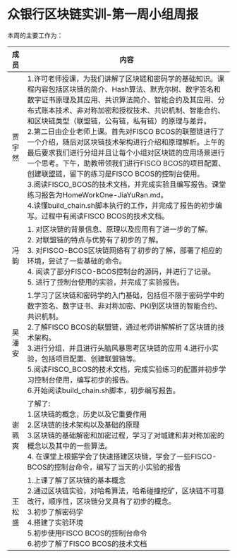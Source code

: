 # 众银行区块链实训-第一周小组周报
本周的主要工作为：

成员|内容
:----:|---
贾宇然|1.许可老师授课，为我们讲解了区块链和密码学的基础知识。课程内容包括区块链的简介、Hash算法、默克尔树、数字签名和数字证书原理及其应用、共识算法简介、智能合约及其应用、分布式账本技术、非对称加密和授权技术、共识机制、智能合约、和区块链类型（联盟链，公有链，私有链）的原理与差异。 <br />2.第二日由企业老师上课。首先对FISCO BCOS的联盟链进行了一个介绍，随后对区块链技术架构进行介绍和原理解析。上午的最后要求我们进行分组并且让每个小组对区块链的应用场景进行一个思考。下午，助教带领我们进行FISCO BCOS的项目配置、创建联盟链，留下的练习是FISCO BCOS的控制台使用。 <br />3.阅读FISCO_BCOS的技术文档，并完成实验且编写报告。课堂练习报告为HomeWorkOne-JiaYuRan.md。 <br />4.读懂build_chain.sh脚本执行的工作，并完成了报告的初步编写。过程中有阅读FISCO BCOS的技术文档。
冯韵|1. 对区块链的背景信息、原理以及应用有了进一步的了解。<br />2. 对联盟链的特点与优势有了初步的了解。<br />3. 对FISCO-BCOS区块链网络有了初步的了解，部署了相应的环境，尝试了一些基础的命令。<br />4. 阅读了部分FISCO-BCOS控制台的源码，并进行了记录。<br />5. 进行了控制台使用的实验，并完成了实验报告。
吴潘安|1.学习了区块链和密码学的入门基础，包括但不限于密码学中的数字签名、数字证书、非对称加密、PKI到区块链的智能合约、共识机制。<br />2.了解FISCO BCOS的联盟链，通过老师讲解解析了区块链的技术架构。<br />3.进行分组，并且进行头脑风暴思考区块链的应用 4.进行小实验，包括项目配置、创建联盟链等。<br />5.阅读FISCO_BCOS的技术文档，完成实验练习的配置并初步学习控制台使用，编写初步的报告。<br />6.开始阅读build_chain.sh脚本，初步编写报告。
谢珮爽|了解了: <br />1.区块链的概念，历史以及它重要作用 <br />2.区块链的技术架构以及基础的原理 <br />3.区块链的基础解密和加密过程，学习了对城建和非对称加密的概念以及其中的一些算法。 <br />4. 在课堂上根据学会了快速搭建区块链，学会了一些FISCO-BCOS的控制台命令，编写了当天的小实验的报告
王松盛|1.上课了解了区块链的基本概念 <br />2.通过区块链实验，对哈希算法，哈希碰撞挖矿，区块链不可篡改行，顺序性，区块链分叉具有了初步的概念。<br />3.初步了解密码学 <br />4.搭建了实验环境 <br />5.初步使用FISCO BCOS的控制台命令 <br />6.初步了解了FISCO BCOS的技术文档
